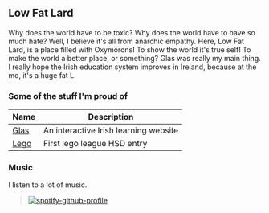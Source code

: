 ## Low Fat Lard
Why does the world have to be toxic? Why does the world have to have so much hate? Well, I believe it's all from anarchic empathy. Here, Low Fat Lard, is a place filled with Oxymorons! To show the world it's true self! To make the world a better place, or something? Glas was really my main thing. I really hope the Irish education system improves in Ireland, because at the mo, it's a huge fat L.

### Some of the stuff I'm proud of
| Name | Description |
| ----------- | ----------- |
| [Glas](https://github.com/Low-Fat-Lard/Glas) | An interactive Irish learning website |
| [Lego](https://github.com/Low-Fat-Lard/first-lego-league) | First lego league HSD entry |
### Music
I listen to a lot of music.
> [![spotify-github-profile](https://spotify-github-profile.vercel.app/api/view?uid=31mghdckzxqrnkr33iwbnj25rzke&cover_image=true&theme=novatorem&show_offline=false&background_color=121212&bar_color=53b14f&bar_color_cover=false)](https://github.com/kittinan/spotify-github-profile)
